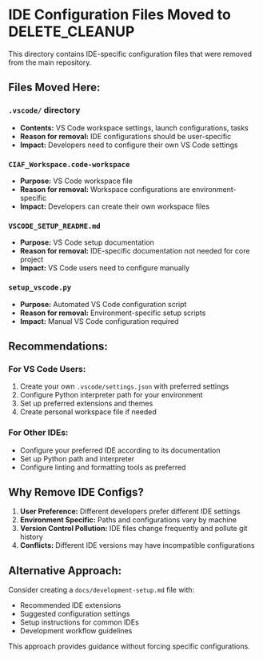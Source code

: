 # IDE Configuration Files Moved to DELETE_CLEANUP

This directory contains IDE-specific configuration files that were removed from the main repository.

## Files Moved Here:

### `.vscode/` directory
- **Contents:** VS Code workspace settings, launch configurations, tasks
- **Reason for removal:** IDE configurations should be user-specific
- **Impact:** Developers need to configure their own VS Code settings

### `CIAF_Workspace.code-workspace`
- **Purpose:** VS Code workspace file
- **Reason for removal:** Workspace configurations are environment-specific
- **Impact:** Developers can create their own workspace files

### `VSCODE_SETUP_README.md`
- **Purpose:** VS Code setup documentation
- **Reason for removal:** IDE-specific documentation not needed for core project
- **Impact:** VS Code users need to configure manually

### `setup_vscode.py`
- **Purpose:** Automated VS Code configuration script
- **Reason for removal:** Environment-specific setup scripts
- **Impact:** Manual VS Code configuration required

## Recommendations:

### For VS Code Users:
1. Create your own `.vscode/settings.json` with preferred settings
2. Configure Python interpreter path for your environment
3. Set up preferred extensions and themes
4. Create personal workspace file if needed

### For Other IDEs:
- Configure your preferred IDE according to its documentation
- Set up Python path and interpreter
- Configure linting and formatting tools as preferred

## Why Remove IDE Configs?

1. **User Preference:** Different developers prefer different IDE settings
2. **Environment Specific:** Paths and configurations vary by machine
3. **Version Control Pollution:** IDE files change frequently and pollute git history
4. **Conflicts:** Different IDE versions may have incompatible configurations

## Alternative Approach:

Consider creating a `docs/development-setup.md` file with:
- Recommended IDE extensions
- Suggested configuration settings
- Setup instructions for common IDEs
- Development workflow guidelines

This approach provides guidance without forcing specific configurations.